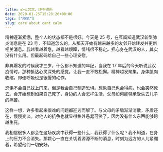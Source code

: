 ```yaml
---
title: 心心念念，终不得所
date: 2020-01-25T15:28:26+08:00
tags: ["随笔"]
slug: care about cant calm
---
```


精神逐渐紧绷，整个人的状态都不是很好。今天是 25 号，在豆瓣知道武汉新型肺炎消息是在 23 号，不知道怎么的，从那天开始有越来越多的友邻开始转发并更新相关消息。我越看越着急，越看越烦躁，情绪很不稳定。担心身在武汉的人，其实没有什么用。但最起码给自己一些心理安慰。

非典爆发的时候我才三岁，什么都不知道的年纪，当我在 17 年后的今天听说武汉疫情时，那种抵达心灵深处的感觉，让我一直不敢松懈。精神越发聚集，身体肌肉收缩，即便呼吸也是很慢的动作。

恐惧不会自己找上门来，但是我会自己制造恐惧。想象自己也会得病，也会突然死去。会开始想到如果自己死了，身边的人会怎样生活，父母如何能够承受失去儿子的痛苦。

这样一想，许多看起来很难的问题都迎刃而解了。与父母的矛盾渐渐消散，矛盾还在，慢慢变淡。对他人的抗争也就显得格外愚蠢可笑了。因为没有什么东西能够跨越生死。

我相信很多人都会在这场疾病中获得一些什么，我获得了什么呢？我不知道，在身上的压力不会消失。那颗心一直在关切着源源不断的消息，时刻为远方的人儿紧绷着，希望他们一切安好。

